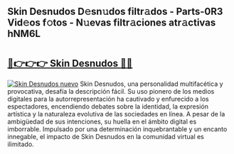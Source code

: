 ## Skin Desnudos D𝚎sn𝚞dos filtr𝚊dos - Parts-0R3 Vid𝚎os f𝚘tos - N𝚞evas filtr𝚊ciones atr𝚊ctivas hNM6L

# <h2><a href="http://mb65lm.tromn.icu/?c=Skin+Desnudos">🔗👉👉👉 Skin Desnudos 🔗🔗</a></h2>

[![Skin Desnudos nuevo](https://i.imgur.com/pEAQMta.gif)](http://mb65lm.tromn.icu/?c=Skin+Desnudos)
Skin Desnudos, una personalidad multifacética y provocativa, desafía la descripción fácil. Su uso pionero de los medios digitales para la autorrepresentación ha cautivado y enfurecido a los espectadores, encendiendo debates sobre la identidad, la expresión artística y la naturaleza evolutiva de las sociedades en línea. A pesar de la ambigüedad de sus intenciones, su huella en el ámbito digital es imborrable. Impulsado por una determinación inquebrantable y un encanto innegable, el impacto de Skin Desnudos en la comunidad virtual es ilimitado.

